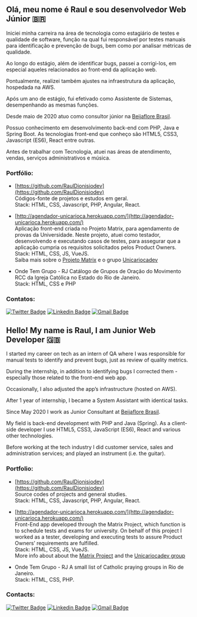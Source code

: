 ## Olá, meu nome é Raul e sou desenvolvedor Web Júnior 🇧🇷

Iniciei minha carreira na área de tecnologia como estagiário de testes e qualidade de software,
função na qual fui responsável por testes manuais para identificação e prevenção de bugs, bem
como por analisar métricas de qualidade. 	

Ao longo do estágio, além de identificar bugs, passei a corrigi-los, em especial aqueles relacionados ao front-end da aplicação web.

Pontualmente, realizei também ajustes na infraestrutura da aplicação, hospedada na AWS.

Após um ano de estágio, fui efetivado como Assistente de Sistemas, desempenhando as mesmas funções.

Desde maio de 2020 atuo como consultor júnior na [Beijaflore Brasil](https://www.beijaflore.com/pt/).

Possuo conhecimento em desenvolvimento back-end com PHP, Java e Spring Boot. As tecnologias front-end que conheço são HTML5, CSS3, Javascript (ES6), React entre outras. 

Antes de trabalhar com Tecnologia, atuei nas áreas de atendimento, vendas, serviços administrativos e música.

### Portfólio:

- [https://github.com/RaulDionisiodev](https://github.com/RaulDionisiodev)  
   Códigos-fonte de projetos e estudos em geral.  
   Stack: HTML, CSS, Javascript, PHP, Angular, React.

- [http://agendador-unicarioca.herokuapp.com/](http://agendador-unicarioca.herokuapp.com/)  
   Aplicação front-end criada no Projeto Matrix, para agendamento de provas da Universidade.
   Neste projeto, atuei como testador, desenvolvendo e executando casos de testes, para assegurar que a aplicação cumpria os requisitos solicitados pelos Product  Owners.  
   Stack: HTML, CSS, JS, VueJS.  
   Saiba mais sobre o [Projeto Matrix](https://unicariocadev.github.io/ProjetoMatrix/) e o grupo [Unicariocadev](https://github.com/UnicariocaDev)

-  Onde Tem Grupo - RJ 
   Catálogo de Grupos de Oração do Movimento RCC da Igreja Católica no Estado do Rio de Janeiro.  
   Stack: HTML, CSS e PHP

### Contatos:

[![Twitter Badge](https://img.shields.io/badge/-@rauldionisiodev-1ca0f1?style=flat-square&labelColor=1ca0f1&logo=twitter&logoColor=white&link=https://twitter.com/rauldionisiodev)](https://twitter.com/rauldionisiodev) [![Linkedin Badge](https://img.shields.io/badge/-Raul-blue?style=flat-square&logo=Linkedin&logoColor=white&link=https://www.linkedin.com/in/rauldionisio/)](https://www.linkedin.com/in/rauldionisio/) [![Gmail Badge](https://img.shields.io/badge/-rauldionisiosh@gmail.com-c14438?style=flat-square&logo=Gmail&logoColor=white&link=mailto:rauldionisiosh@gmail.com)](mailto:rauldionisiosh@gmail.com)



## Hello! My name is Raul, I am Junior Web Developer 🇬🇧

I started my career on tech as an intern of QA where I was responsible for manual tests to identify and prevent bugs, just as review of quality metrics.

During the internship, in addition to identifying bugs I corrected them - especially those related to the front-end web app. 

Occasionally, I also adjusted the app’s infrastructure (hosted on AWS).

After 1 year of internship, I became a System Assistant with identical tasks. 

Since May 2020 I work as Junior Consultant at [Beijaflore Brasil](https://www.beijaflore.com/pt/). 

My field is back-end development with PHP and Java (Spring). As a client-side developer I use HTML5, CSS3, JavaScript (ES6), React and various other technologies. 

Before working at the tech industry I did customer service, sales and administration services; and played an instrument (i.e. the guitar).

### Portfolio:

- [https://github.com/RaulDionisiodev](https://github.com/RaulDionisiodev)  
    Source codes of projects and general studies.  
    Stack: HTML, CSS, Javascript, PHP, Angular, React.  
    
- [http://agendador-unicarioca.herokuapp.com/](http://agendador-unicarioca.herokuapp.com/)  
   Front-End app developed through the Matrix Project, which function is to schedule tests and exams for university.
   On behalf of this project I worked as a tester, developing and executing tests to assure Product Owners’ requirements are fulfilled.  
   Stack: HTML, CSS, JS, VueJS.   
   More info about about the [Matrix Project](https://unicariocadev.github.io/ProjetoMatrix/) and the [Unicariocadev group](https://github.com/UnicariocaDev)

-  Onde Tem Grupo - RJ 
   A small list of Catholic praying groups in Rio de Janeiro.  
   Stack: HTML, CSS, PHP.


### Contacts:

[![Twitter Badge](https://img.shields.io/badge/-@rauldionisiodev-1ca0f1?style=flat-square&labelColor=1ca0f1&logo=twitter&logoColor=white&link=https://twitter.com/rauldionisiodev)](https://twitter.com/rauldionisiodev) [![Linkedin Badge](https://img.shields.io/badge/-Raul-blue?style=flat-square&logo=Linkedin&logoColor=white&link=https://www.linkedin.com/in/rauldionisio/)](https://www.linkedin.com/in/rauldionisio/) [![Gmail Badge](https://img.shields.io/badge/-rauldionisiosh@gmail.com-c14438?style=flat-square&logo=Gmail&logoColor=white&link=mailto:rauldionisiosh@gmail.com)](mailto:rauldionisiosh@gmail.com)
